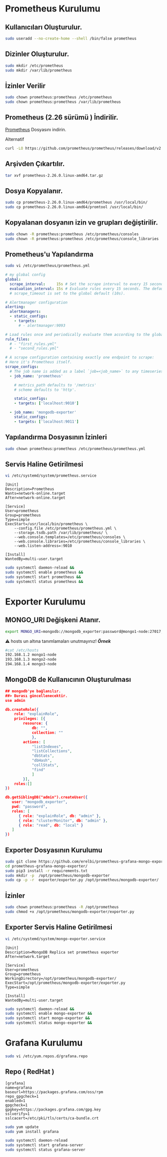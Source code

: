 # Prometheus Kurulumu

## Kullanıcıları Oluşturulur.

```sh
sudo useradd --no-create-home --shell /bin/false prometheus
```

## Dizinler Oluşturulur.
```sh
sudo mkdir /etc/prometheus
sudo mkdir /var/lib/prometheus
```

## İzinler Verilir
```sh
sudo chown prometheus:prometheus /etc/prometheus
sudo chown prometheus:prometheus /var/lib/prometheus
```
## Prometheus (2.26 sürümü ) İndirilir.
[Prometheus](files/prometheus-2.26.0.linux-amd64.tar.gz) Dosyasını indirin.

Alternatif
```sh
curl -LO https://github.com/prometheus/prometheus/releases/download/v2.26.0/prometheus-2.26.0.linux-amd64.tar.gz
```
## Arşivden Çıkartılır.
```sh
tar xvf prometheus-2.26.0.linux-amd64.tar.gz
```
## Dosya Kopyalanır.
```sh
sudo cp prometheus-2.26.0.linux-amd64/prometheus /usr/local/bin/
sudo cp prometheus-2.26.0.linux-amd64/promtool /usr/local/bin/
```

## Kopyalanan dosyanın izin ve grupları değiştirilir.
```sh
sudo chown -R prometheus:prometheus /etc/prometheus/consoles
sudo chown -R prometheus:prometheus /etc/prometheus/console_libraries
```
##  Prometheus'u Yapılandırma
```sh
sudo vi /etc/prometheus/prometheus.yml
```
```yml
# my global config
global:
  scrape_interval:     15s # Set the scrape interval to every 15 seconds. Default is every 1 minute.
  evaluation_interval: 15s # Evaluate rules every 15 seconds. The default is every 1 minute.
  # scrape_timeout is set to the global default (10s).

# Alertmanager configuration
alerting:
  alertmanagers:
  - static_configs:
    - targets:
      # - alertmanager:9093

# Load rules once and periodically evaluate them according to the global 'evaluation_interval'.
rule_files:
  # - "first_rules.yml"
  # - "second_rules.yml"

# A scrape configuration containing exactly one endpoint to scrape:
# Here it's Prometheus itself.
scrape_configs:
  # The job name is added as a label `job=<job_name>` to any timeseries scraped from this config.
  - job_name: 'prometheus'

    # metrics_path defaults to '/metrics'
    # scheme defaults to 'http'.

    static_configs:
    - targets: ['localhost:9010']

  - job_name: 'mongodb-exporter'
    static_configs:
    - targets: ['localhost:9011']
```


## Yapılandırma Dosyasının İzinleri

```sh
sudo chown prometheus:prometheus /etc/prometheus/prometheus.yml
```

## Servis Haline Getirilmesi
```sh
vi /etc/systemd/system/prometheus.service
```

```service
[Unit]
Description=Prometheus
Wants=network-online.target
After=network-online.target

[Service]
User=prometheus
Group=prometheus
Type=simple
ExecStart=/usr/local/bin/prometheus \
    --config.file /etc/prometheus/prometheus.yml \
    --storage.tsdb.path /var/lib/prometheus/ \
    --web.console.templates=/etc/prometheus/consoles \
    --web.console.libraries=/etc/prometheus/console_libraries \
    --web.listen-address=:9010  

[Install]
WantedBy=multi-user.target
```
```sh
sudo systemctl daemon-reload &&
sudo systemctl enable prometheus &&
sudo systemctl start prometheus &&
sudo systemctl status prometheus &&
```

# Exporter Kurulumu

## MONGO_URI Değişkeni Atanır.
```sh
export MONGO_URI=mongodb://mongodb_exporter:password@mongo1-node:27017,mongo2-node:27017,mongo3-node:27017/?authSource=admin
```
:warning: hosts un altına tanımlamaları unutmayınız!
***Örnek***
```sh
#cat /etc/hosts
192.168.1.2 mongo1-node
193.168.1.3 mongo2-node
194.168.1.4 mongo3-node
```
## MongoDB de Kullanıcının Oluşturulması

```json
## mongodb'ye bağlanılır.
##> Burası güncellenecektir.
use admin

db.createRole({
    role: "explainRole",
    privileges: [{
        resource: {
            db: "",
            collection: ""
            },
        actions: [
            "listIndexes",
            "listCollections",
            "dbStats",
            "dbHash",
            "collStats",
            "find"
            ]
        }],
    roles:[]
})

db.getSiblingDB("admin").createUser({
   user: "mongodb_exporter",
   pwd: "password",
   roles: [
      { role: "explainRole", db: "admin" },
      { role: "clusterMonitor", db: "admin" },
      { role: "read", db: "local" }
   ]
})
```

## Exporter Dosyasının Kurulumu
```sh
sudo git clone https://github.com/erelbi/prometheus-grafana-mongo-exporter.git
cd prometheus-grafana-mongo-exporter/
sudo pip3 install -r requirements.txt
sudo mkdir -p  /opt/prometheus/mongodb-exporter
sudo cp -p -r  exporter/exporter.py /opt/prometheus/mongodb-exporter/
```
## İzinler 

```sh
sudo chown prometheus:prometheus -R /opt/prometheus
sudo chmod +x /opt/prometheus/mongodb-exporter/exporter.py
```

## Exporter Servis Haline Getirilmesi
```sh
vi /etc/systemd/system/mongo-exporter.service
```

```service
[Unit]
Description=MongoDB Replica set prometheus exporter
After=network.target

[Service]
User=prometheus
Group=prometheus
WorkingDirectory=/opt/prometheus/mongodb-exporter/
ExecStart=/opt/prometheus/mongodb-exporter/exporter.py
Type=simple

[Install]
WantedBy=multi-user.target
```
```sh
sudo systemctl daemon-reload &&
sudo systemctl enable mongo-exporter &&
sudo systemctl start mongo-exporter &&
sudo systemctl status mongo-exporter &&
```
# Grafana Kurulumu

```sh
sudo vi /etc/yum.repos.d/grafana.repo 
```
## Repo ( RedHat )
```repo
[grafana]
name=grafana
baseurl=https://packages.grafana.com/oss/rpm
repo_gpgcheck=1
enabled=1
gpgcheck=1
gpgkey=https://packages.grafana.com/gpg.key
sslverify=1
sslcacert=/etc/pki/tls/certs/ca-bundle.crt
```
```sh
sudo yum update 
sudo yum install grafana 
```
```sh
sudo systemctl daemon-reload
sudo systemctl start grafana-server
sudo systemctl status grafana-server
```











